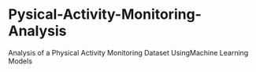 # Pysical-Activity-Monitoring-Analysis
Analysis of a Physical Activity Monitoring Dataset UsingMachine Learning Models
